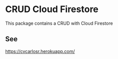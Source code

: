 # CRUD Cloud Firestore

This package contains a CRUD with Cloud Firestore
<!-- ## Usage
https://github.com/rwkama/apirestproduct
 -->
## See

https://cvcarlosr.herokuapp.com/
